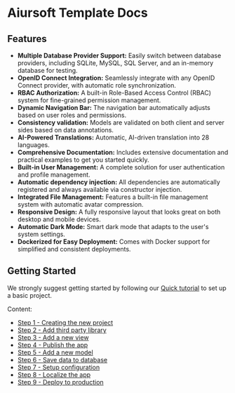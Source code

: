 # Aiursoft Template Docs

## Features

* **Multiple Database Provider Support:** Easily switch between database providers, including SQLite, MySQL, SQL Server, and an in-memory database for testing.
* **OpenID Connect Integration:** Seamlessly integrate with any OpenID Connect provider, with automatic role synchronization.
* **RBAC Authorization:** A built-in Role-Based Access Control (RBAC) system for fine-grained permission management.
* **Dynamic Navigation Bar:** The navigation bar automatically adjusts based on user roles and permissions.
* **Consistency validation:** Models are validated on both client and server sides based on data annotations.
* **AI-Powered Translations:** Automatic, AI-driven translation into 28 languages.
* **Comprehensive Documentation:** Includes extensive documentation and practical examples to get you started quickly.
* **Built-in User Management:** A complete solution for user authentication and profile management.
* **Automatic dependency injection:** All dependencies are automatically registered and always available via constructor injection.
* **Integrated File Management:** Features a built-in file management system with automatic avatar compression.
* **Responsive Design:** A fully responsive layout that looks great on both desktop and mobile devices.
* **Automatic Dark Mode:** Smart dark mode that adapts to the user's system settings.
* **Dockerized for Easy Deployment:** Comes with Docker support for simplified and consistent deployments.

## Getting Started

We strongly suggest getting started by following our [Quick tutorial](./Tutorial/step1.md) to set up a basic project.

Content:

* [Step 1 - Creating the new project](./Tutorial/step1.md)
* [Step 2 - Add third party library](./Tutorial/step2.md)
* [Step 3 - Add a new view](./Tutorial/step3.md)
* [Step 4 - Publish the app](./Tutorial/step4.md)
* [Step 5 - Add a new model](./Tutorial/step5.md)
* [Step 6 - Save data to database](./Tutorial/step6.md)
* [Step 7 - Setup configuration](./Tutorial/step7.md)
* [Step 8 - Localize the app](./Tutorial/step8.md)
* [Step 9 - Deploy to production](./Tutorial/step9.md)
